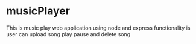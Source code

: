 # musicPlayer
This is music play web application using node and express functionality is user can upload song play pause and delete song 
